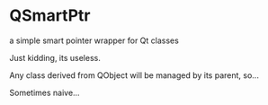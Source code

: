 # QSmartPtr
a simple smart pointer wrapper for Qt classes

Just kidding, its useless.

Any class derived from QObject will be managed by its parent, so...

Sometimes naive...
